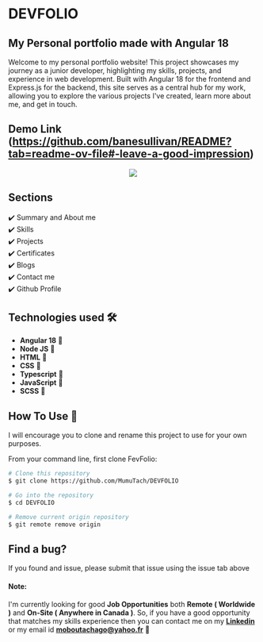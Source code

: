 # DEVFOLIO

## My Personal portfolio made with Angular 18
Welcome to my personal portfolio website! This project showcases my journey as a junior developer, highlighting my skills, projects, and experience in web development. 
Built with Angular 18 for the frontend and Express.js for the backend, this site serves as a central hub for my work, allowing you to explore the various projects I've created, learn more about me, and get in touch.

## Demo Link (https://github.com/banesullivan/README?tab=readme-ov-file#-leave-a-good-impression)

<p align="center">
  <kbd>
    <img src="MyportFolio.gif"></img>
  </kbd>
</p>

## Sections 
✔️ Summary and About me\
✔️ Skills\
✔️ Projects\
✔️ Certificates\
✔️ Blogs\
✔️ Contact me\
✔️ Github Profile

## Technologies used 🛠️
- **Angular 18** 🚀
- **Node JS** 🚀
- **HTML** 🚀
- **CSS** 🚀
- **Typescript** 🚀
- **JavaScript** 🚀
- **SCSS** 🚀

## How To Use 🔧
I will encourage you to clone and rename this project to use for your own purposes.

From your command line, first clone FevFolio:

```bash
# Clone this repository
$ git clone https://github.com/MumuTach/DEVFOLIO

# Go into the repository
$ cd DEVFOLIO

# Remove current origin repository
$ git remote remove origin
```

## Find a bug?
If you found and issue, please submit that issue using the issue tab above

#### Note: 
I'm currently looking for good **Job Opportunities** both **Remote ( Worldwide )** and **On-Site ( Anywhere in Canada )**. 
So, if you have a good opportunity that matches my skills experience then you can contact me on my **[Linkedin](https://www.linkedin.com/in/murielle-mobou-tachago-12154b210/)** or my email id **moboutachago@yahoo.fr** 🙌
